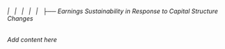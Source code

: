 ###### |   |   |   |   |   ├── Earnings Sustainability in Response to Capital Structure Changes

*Add content here*